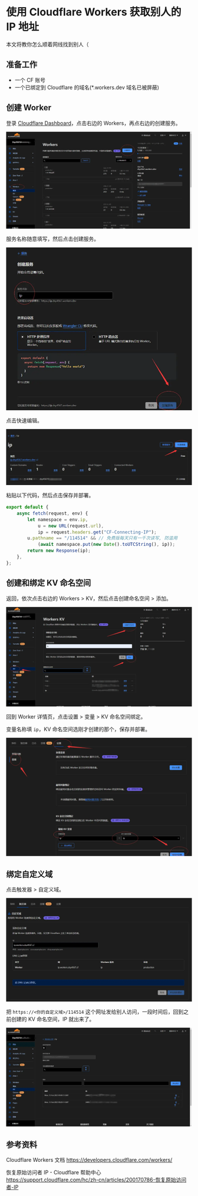 # 使用 Cloudflare Workers 获取别人的 IP 地址

本文将教你怎么顺着网线找到别人（

<!-- more -->

## 准备工作

-   一个 CF 账号
-   一个已绑定到 Cloudflare 的域名(\*.workers.dev 域名已被屏蔽)

## 创建 Worker

登录 [Cloudflare Dashboard](https://dash.cloudflare.com/)，点击右边的 Workers，再点右边的创建服务。

![s:1680x878 Workers 面板](/blog-md/cf-workers-ip/img/workers.webp)

服务名称随意填写，然后点击创建服务。

![s:935x821 创建服务](/blog-md/cf-workers-ip/img/%E5%88%9B%E5%BB%BA%E6%9C%8D%E5%8A%A1.webp)

点击快速编辑。

![s:1304x393 管理面板](/blog-md/cf-workers-ip/img/%E7%AE%A1%E7%90%86%E9%9D%A2%E6%9D%BF.webp)

粘贴以下代码，然后点击保存并部署。

```JavaScript
export default {
    async fetch(request, env) {
        let namespace = env.ip,
            u = new URL(request.url),
            ip = request.headers.get("CF-Connecting-IP");
        u.pathname == "/114514" && // 免费版每天只有一千次读写, 防滥用
            (await namespace.put(new Date().toUTCString(), ip));
        return new Response(ip);
    },
};

```

## 创建和绑定 KV 命名空间

返回，依次点击右边的 Workers > KV，然后点击创建命名空间 > 添加。

![s:1656x891 KV](/blog-md/cf-workers-ip/img/kv.webp)

回到 Worker 详情页，点击设置 > 变量 > KV 命名空间绑定。

变量名称填 `ip`，KV 命名空间选刚才创建的那个，保存并部署。

![s:1322x842 设置页](/blog-md/cf-workers-ip/img/%E8%AE%BE%E7%BD%AE.webp)

## 绑定自定义域

点击触发器 > 自定义域。

![s:1294x722 自定义域](/blog-md/cf-workers-ip/img/%E8%87%AA%E5%AE%9A%E4%B9%89%E5%9F%9F.webp)

把 `https://<你的自定义域>/114514` 这个网址发给别人访问，一段时间后，回到之前创建的 KV 命名空间，IP 就出来了。

![s:1680x895 KV 命名空间管理面板](/blog-md/cf-workers-ip/img/ip.webp)

## 参考资料

Cloudflare Workers 文档 <https://developers.cloudflare.com/workers/>

恢复原始访问者 IP - Cloudflare 帮助中心 <https://support.cloudflare.com/hc/zh-cn/articles/200170786-恢复原始访问者-IP>

